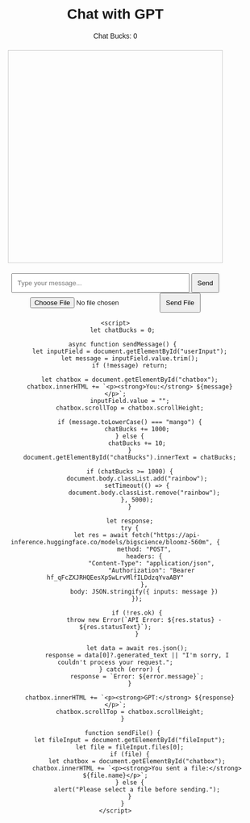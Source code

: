 <!DOCTYPE html>
<html lang="en">
<head>
    <meta charset="UTF-8">
    <meta name="viewport" content="width=device-width, initial-scale=1.0">
    <title>My Free GPT Chatbot</title>
    <style>
        body { font-family: Arial, sans-serif; text-align: center; transition: background 2s; }
        #chatbox { width: 80%; height: 400px; border: 1px solid #ccc; overflow-y: scroll; margin: 20px auto; padding: 10px; }
        #userInput { width: 70%; padding: 10px; }
        button { padding: 10px; }
        .rainbow {
            animation: rainbow 1s infinite alternate;
        }
        @keyframes rainbow {
            0% { background: red; }
            20% { background: orange; }
            40% { background: yellow; }
            60% { background: green; }
            80% { background: blue; }
            100% { background: purple; }
        }
    </style>
</head>
<body>
    <h1>Chat with GPT</h1>
    <p>Chat Bucks: <span id="chatBucks">0</span></p>
    <div id="chatbox"></div>
    <input type="text" id="userInput" placeholder="Type your message...">
    <button onclick="sendMessage()">Send</button>
    <input type="file" id="fileInput">
    <button onclick="sendFile()">Send File</button>

    <script>
        let chatBucks = 0;

        async function sendMessage() {
            let inputField = document.getElementById("userInput");
            let message = inputField.value.trim();
            if (!message) return;

            let chatbox = document.getElementById("chatbox");
            chatbox.innerHTML += `<p><strong>You:</strong> ${message}</p>`;
            inputField.value = "";
            chatbox.scrollTop = chatbox.scrollHeight;

            if (message.toLowerCase() === "mango") {
                chatBucks += 1000;
            } else {
                chatBucks += 10;
            }
            document.getElementById("chatBucks").innerText = chatBucks;

            if (chatBucks >= 1000) {
                document.body.classList.add("rainbow");
                setTimeout(() => {
                    document.body.classList.remove("rainbow");
                }, 5000);
            }

            let response;
            try {
                let res = await fetch("https://api-inference.huggingface.co/models/bigscience/bloomz-560m", {
                    method: "POST",
                    headers: {
                        "Content-Type": "application/json",
                        "Authorization": "Bearer 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"
                    },
                    body: JSON.stringify({ inputs: message })
                });
                
                if (!res.ok) {
                    throw new Error(`API Error: ${res.status} - ${res.statusText}`);
                }
                
                let data = await res.json();
                response = data[0]?.generated_text || "I'm sorry, I couldn't process your request.";
            } catch (error) {
                response = `Error: ${error.message}`;
            }
            
            chatbox.innerHTML += `<p><strong>GPT:</strong> ${response}</p>`;
            chatbox.scrollTop = chatbox.scrollHeight;
        }

        function sendFile() {
            let fileInput = document.getElementById("fileInput");
            let file = fileInput.files[0];
            if (file) {
                let chatbox = document.getElementById("chatbox");
                chatbox.innerHTML += `<p><strong>You sent a file:</strong> ${file.name}</p>`;
            } else {
                alert("Please select a file before sending.");
            }
        }
    </script>
</body>
</html>

